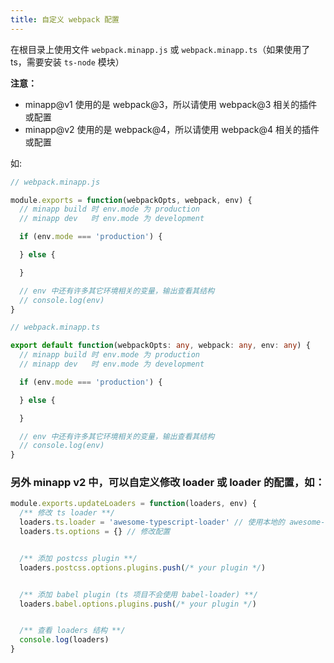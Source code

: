 ```yaml
---
title: 自定义 webpack 配置
---
```


在根目录上使用文件 `webpack.minapp.js` 或 `webpack.minapp.ts`（如果使用了 ts，需要安装 `ts-node` 模块）

**注意：**

- minapp@v1 使用的是 webpack@3，所以请使用 webpack@3 相关的插件或配置
- minapp@v2 使用的是 webpack@4，所以请使用 webpack@4 相关的插件或配置

如:

```js
// webpack.minapp.js

module.exports = function(webpackOpts, webpack, env) {
  // minapp build 时 env.mode 为 production
  // minapp dev   时 env.mode 为 development

  if (env.mode === 'production') {

  } else {

  }

  // env 中还有许多其它环境相关的变量，输出查看其结构
  // console.log(env)
}
```

```ts
// webpack.minapp.ts

export default function(webpackOpts: any, webpack: any, env: any) {
  // minapp build 时 env.mode 为 production
  // minapp dev   时 env.mode 为 development

  if (env.mode === 'production') {

  } else {

  }

  // env 中还有许多其它环境相关的变量，输出查看其结构
  // console.log(env)
}

```

### 另外 minapp v2 中，可以自定义修改 loader 或 loader 的配置，如：

```js
module.exports.updateLoaders = function(loaders, env) {
  /** 修改 ts loader **/
  loaders.ts.loader = 'awesome-typescript-loader' // 使用本地的 awesome-typescript-loader
  loaders.ts.options = {} // 修改配置


  /** 添加 postcss plugin **/
  loaders.postcss.options.plugins.push(/* your plugin */)


  /** 添加 babel plugin (ts 项目不会使用 babel-loader) **/
  loaders.babel.options.plugins.push(/* your plugin */)


  /** 查看 loaders 结构 **/
  console.log(loaders)
}
```
